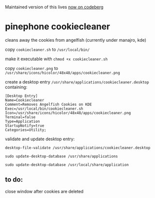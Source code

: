 Maintained version of this lives [now on codeberg](https://codeberg.org/magdesign/Pinephone_Cookie_Cleaner)


# pinephone cookiecleaner


cleans away the cookies from angelfish (currently under manajro, kde)

copy ```cookiecleaner.sh``` to ```/usr/local/bin/```

make it executable with ```chmod +x cookiecleaner.sh```

copy ```cookiecleaner.png``` to ```/usr/share/icons/hicolor/48x48/apps/cookiecleaner.png```

create a desktop entry ```/usr/share/applications/cookiecleaner.desktop``` containing:

```
[Desktop Entry]
Name=Cookiecleaner
Comment=Removes Angelfish Cookies on KDE
Exec=/usr/local/bin/cookiecleaner.sh
Icon=/usr/share/icons/hicolor/48x48/apps/cookiecleaner.png
Terminal=false
Type=Application
StartupNotify=true
Categories=Utility;

```

validate and update desktop entry:

```desktop-file-validate /usr/share/applications/cookiecleaner.desktop```

```sudo update-desktop-database /usr/share/applications```

```sudo update-desktop-database /usr/local/share/application```

## to do:

close window after cookies are deleted

